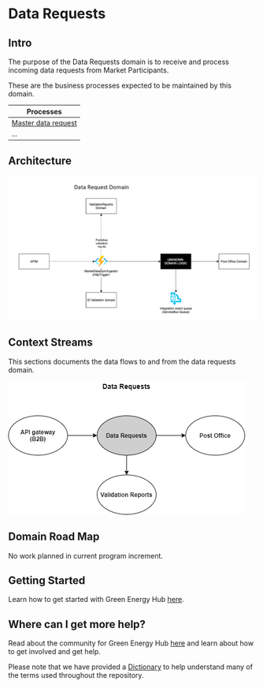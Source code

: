 # Data Requests

## Intro

The purpose of the Data Requests domain is to receive and process incoming data requests from Market Participants.

These are the business processes expected to be maintained by this domain.

| Processes |
| ------------- |
| [Master data request](docs/business-processes/master-data-request.md) |
| ... |

## Architecture

![design](ARCHITECTURE.png)

## Context Streams

This sections documents the data flows to and from the data requests domain.

![Context streams](./images/DataRequestsContextStreams.png "Data Requests context streams")

## Domain Road Map

No work planned in current program increment.

## Getting Started

Learn how to get started with Green Energy Hub [here](https://github.com/Energinet-DataHub/green-energy-hub/blob/main/docs/getting-started.md).

## Where can I get more help?

Read about the community for Green Energy Hub [here](https://github.com/Energinet-DataHub/green-energy-hub/blob/main/COMMUNITY.md) and learn about how to get involved and get help.

Please note that we have provided a [Dictionary](https://github.com/Energinet-DataHub/green-energy-hub/tree/main/docs/dictionary-and-concepts) to help understand many of the terms used throughout the repository.
